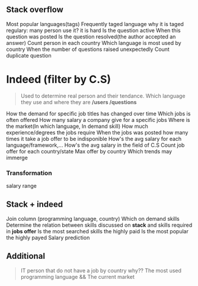 ## Stack overflow
Most popular languages(tags)
Frequently taged language
	why it is taged regulary:
		many person use it?
		it is hard
Is the question active
When this question was posted
Is the question resolved(the author accepted an answer)
Count person in each country
Which language is most used by country
When the number of questions raised unexpectedly
Count duplicate question

# Indeed (filter by C.S)
> Used  to determine real person and their tendance.
> Which language they use and where they are
  **/users
  /questions**

How the demand for specific job titles has changed over time
Which jobs is often offered
How many salary a company give for a specific jobs
Where is the market(In which language, In demand skill)
How much experience/degrees the jobs require
When the jobs was posted
how many times it take a job offer to be indisponible
How's the avg salary for each language/framework,...
How's the avg salary in the field of C.S
Count job offer for each country/state
Max offer by country
Which trends may immerge
### Transformation
salary range

## Stack + indeed
Join column (programming language, country)
Which on demand skills 
Determine the relation between skills discussed on **stack** and skills required in **jobs offer**
Is the most searched skills the highly paid
Is the most popular the highly payed
Salary prediction



## Additional
> IT person that do not have a job by country
> 	why??
> 		The most used programming language && The current market